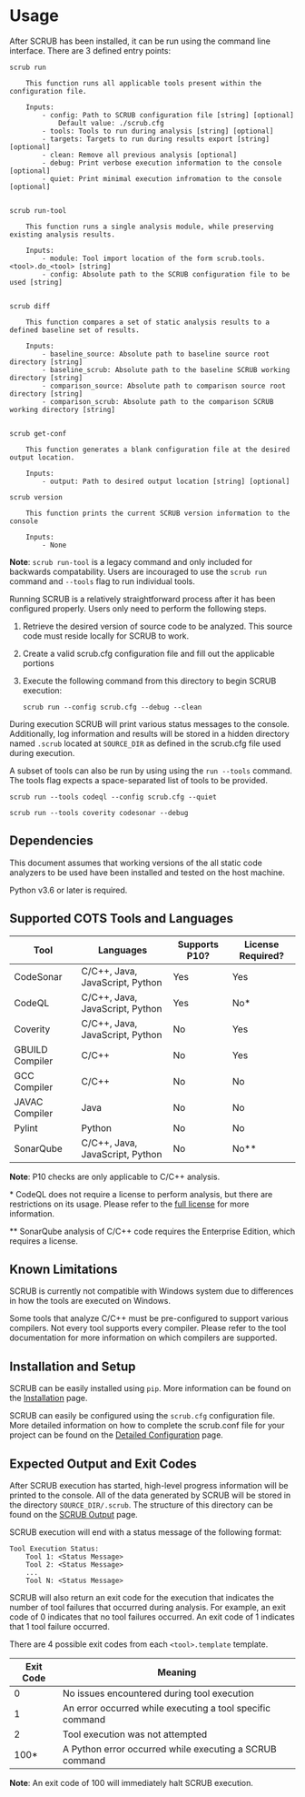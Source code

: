 # Usage

After SCRUB has been installed, it can be run using the command line interface. There are 3 defined entry points:

    scrub run

        This function runs all applicable tools present within the configuration file.

        Inputs:
            - config: Path to SCRUB configuration file [string] [optional]
                Default value: ./scrub.cfg
            - tools: Tools to run during analysis [string] [optional]
            - targets: Targets to run during results export [string] [optional]
            - clean: Remove all previous analysis [optional]
            - debug: Print verbose execution information to the console [optional]
            - quiet: Print minimal execution infromation to the console [optional]


    scrub run-tool

        This function runs a single analysis module, while preserving existing analysis results.

        Inputs:
            - module: Tool import location of the form scrub.tools.<tool>.do_<tool> [string]
            - config: Absolute path to the SCRUB configuration file to be used [string]


    scrub diff

        This function compares a set of static analysis results to a defined baseline set of results.

        Inputs:
            - baseline_source: Absolute path to baseline source root directory [string]
            - baseline_scrub: Absolute path to the baseline SCRUB working directory [string]
            - comparison_source: Absolute path to comparison source root directory [string]
            - comparison_scrub: Absolute path to the comparison SCRUB working directory [string]


    scrub get-conf

        This function generates a blank configuration file at the desired output location.

        Inputs:
            - output: Path to desired output location [string] [optional]
            
    scrub version
    
        This function prints the current SCRUB version information to the console
        
        Inputs:
            - None

**Note**: `scrub run-tool` is a legacy command and only included for backwards compatability. Users are incouraged to use the `scrub run` command and `--tools` flag to run individual tools.


Running SCRUB is a relatively straightforward process after it has been configured properly. Users only need to perform the following steps.

1. Retrieve the desired version of source code to be analyzed. This source code must reside locally for SCRUB to work.
2. Create a valid scrub.cfg configuration file and fill out the applicable portions
3. Execute the following command from this directory to begin SCRUB execution:

    `scrub run --config scrub.cfg --debug --clean`

During execution SCRUB will print various status messages to the console. Additionally, log information and results will be stored in a hidden directory named `.scrub` located at `SOURCE_DIR` as defined in the scrub.cfg file used during execution.

A subset of tools can also be run by using using the `run --tools` command. The tools flag expects a space-separated list of tools to be provided.

    scrub run --tools codeql --config scrub.cfg --quiet
    
    scrub run --tools coverity codesonar --debug


## Dependencies

This document assumes that working versions of the all static code analyzers to be used have been installed and tested on the host machine.

Python v3.6 or later is required.

## Supported COTS Tools and Languages


| Tool            | Languages                        | Supports P10? | License Required? |
| --------------- | -------------------------------- | ------------- | ----------------- |
| CodeSonar       | C/C++, Java, JavaScript, Python  | Yes           | Yes               |
| CodeQL          | C/C++, Java, JavaScript, Python  | Yes           | No*               |
| Coverity        | C/C++, Java, JavaScript, Python  | No            | Yes               |
| GBUILD Compiler | C/C++                            | No            | Yes               |
| GCC Compiler    | C/C++                            | No            | No                |
| JAVAC Compiler  | Java                             | No            | No                |
| Pylint          | Python                           | No            | No                |
| SonarQube       | C/C++, Java, JavaScript, Python  | No            | No**              |

**Note**: P10 checks are only applicable to C/C++ analysis.

\* CodeQL does not require a license to perform analysis, but there are restrictions on its usage. Please refer to the [full license](https://github.com/github/codeql-cli-binaries/blob/main/LICENSE.md) for more information.

\** SonarQube analysis of C/C++ code requires the Enterprise Edition, which requires a license.

## Known Limitations

SCRUB is currently not compatible with Windows system due to differences in how the tools are executed on Windows.

Some tools that analyze C/C++ must be pre-configured to support various compilers. Not every tool supports every compiler. Please refer to the tool documentation for more information on which compilers are supported.

## Installation and Setup

SCRUB can be easily installed using `pip`. More information can be found on the [Installation](installation.md) page.

SCRUB can easily be configured using the `scrub.cfg` configuration file. More detailed information on how to complete the scrub.conf file for your project can be found on the [Detailed Configuration](configuration.md) page.


## Expected Output and Exit Codes

After SCRUB execution has started, high-level progress information will be printed to the console. All of the data generated by SCRUB will be stored in the directory `SOURCE_DIR/.scrub`. The structure of this directory can be found on the [SCRUB Output](output.md) page.

SCRUB execution will end with a status message of the following format:

    Tool Execution Status:
        Tool 1: <Status Message>
        Tool 2: <Status Message>
        ...
        Tool N: <Status Message>

SCRUB will also return an exit code for the execution that indicates the number of tool failures that occurred during analysis. For example, an exit code of 0 indicates that no tool failures occurred. An exit code of 1 indicates that 1 tool failure occurred.

There are 4 possible exit codes from each `<tool>.template` template.

| Exit Code | Meaning                                                   |
| --------- | --------------------------------------------------------- |
| 0         | No issues encountered during tool execution               |
| 1         | An error occurred while executing a tool specific command |
| 2         | Tool execution was not attempted                          |
| 100*      | A Python error occurred while executing a SCRUB command   |

**Note**: An exit code of 100 will immediately halt SCRUB execution.
